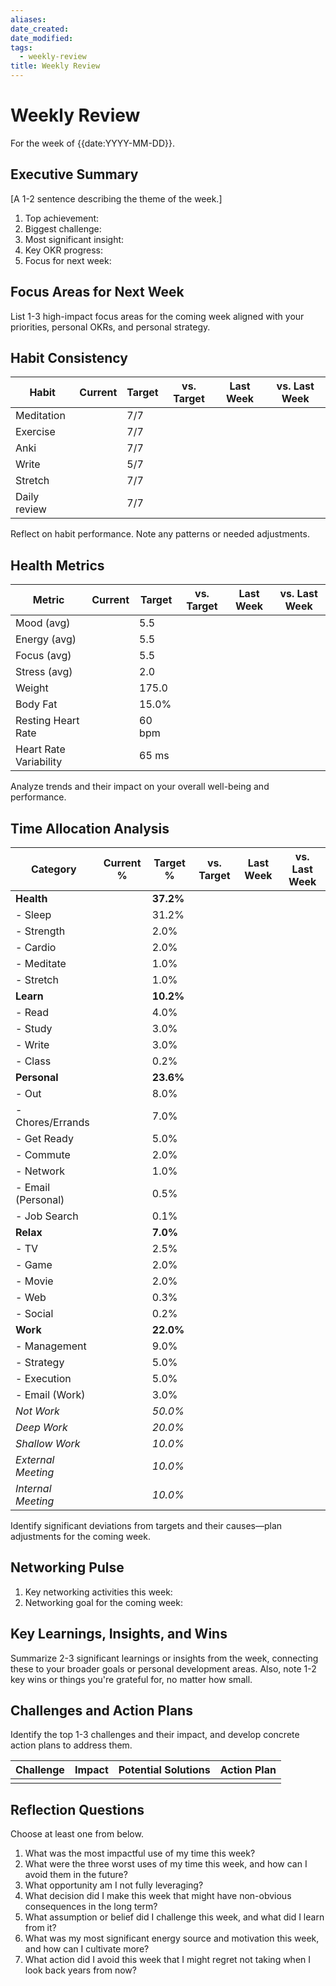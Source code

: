 ```yaml
---
aliases: 
date_created: 
date_modified: 
tags:
  - weekly-review
title: Weekly Review
---
```


# Weekly Review

For the week of {{date:YYYY-MM-DD}}.

## Executive Summary

[A 1-2 sentence describing the theme of the week.]

1. Top achievement:
2. Biggest challenge:
3. Most significant insight:
4. Key OKR progress:
5. Focus for next week:

## Focus Areas for Next Week

List 1-3 high-impact focus areas for the coming week aligned with your priorities, personal OKRs, and personal strategy.

## Habit Consistency

| Habit        | Current | Target | vs. Target | Last Week | vs. Last Week |
| ------------ | ------- | ------ | ---------- | --------- | ------------- |
| Meditation   |         | 7/7    |            |           |               |
| Exercise     |         | 7/7    |            |           |               |
| Anki         |         | 7/7    |            |           |               |
| Write        |         | 5/7    |            |           |               |
| Stretch      |         | 7/7    |            |           |               |
| Daily review |         | 7/7    |            |           |               |

Reflect on habit performance. Note any patterns or needed adjustments.

## Health Metrics

| Metric                 | Current | Target                | vs. Target | Last Week | vs. Last Week |
| ---------------------- | ------- | --------------------- | ---------- | --------- | ------------- |
| Mood (avg)             |         | 5.5                   |            |           |               |
| Energy (avg)           |         | 5.5                   |            |           |               |
| Focus (avg)            |         | 5.5                   |            |           |               |
| Stress (avg)           |         | 2.0                   |            |           |               |
| Weight                 |         | 175.0                 |            |           |               |
| Body Fat               |         | 15.0%                 |            |           |               |
| Resting Heart Rate     |         | 60 bpm                |            |           |               |
| Heart Rate Variability |         | 65 ms                 |            |           |               |

Analyze trends and their impact on your overall well-being and performance.

## Time Allocation Analysis

| Category           | Current % | Target %  | vs. Target | Last Week | vs. Last Week |
| ------------------ | --------- | --------- | ---------- | --------- | ------------- |
| **Health**         |           | **37.2%** |            |           |               |
| - Sleep            |           | 31.2%     |            |           |               |
| - Strength         |           | 2.0%      |            |           |               |
| - Cardio           |           | 2.0%      |            |           |               |
| - Meditate         |           | 1.0%      |            |           |               |
| - Stretch          |           | 1.0%      |            |           |               |
| **Learn**          |           | **10.2%** |            |           |               |
| - Read             |           | 4.0%      |            |           |               |
| - Study            |           | 3.0%      |            |           |               |
| - Write            |           | 3.0%      |            |           |               |
| - Class            |           | 0.2%      |            |           |               |
| **Personal**       |           | **23.6%** |            |           |               |
| - Out              |           | 8.0%      |            |           |               |
| - Chores/Errands   |           | 7.0%      |            |           |               |
| - Get Ready        |           | 5.0%      |            |           |               |
| - Commute          |           | 2.0%      |            |           |               |
| - Network          |           | 1.0%      |            |           |               |
| - Email (Personal) |           | 0.5%      |            |           |               |
| - Job Search       |           | 0.1%      |            |           |               |
| **Relax**          |           | **7.0%**  |            |           |               |
| - TV               |           | 2.5%      |            |           |               |
| - Game             |           | 2.0%      |            |           |               |
| - Movie            |           | 2.0%      |            |           |               |
| - Web              |           | 0.3%      |            |           |               |
| - Social           |           | 0.2%      |            |           |               |
| **Work**           |           | **22.0%** |            |           |               |
| - Management       |           | 9.0%      |            |           |               |
| - Strategy         |           | 5.0%      |            |           |               |
| - Execution        |           | 5.0%      |            |           |               |
| - Email (Work)     |           | 3.0%      |            |           |               |
| *Not Work*         |           | *50.0%*   |            |           |               |
| *Deep Work*        |           | *20.0%*   |            |           |               |
| *Shallow Work*     |           | *10.0%*   |            |           |               |
| *External Meeting* |           | *10.0%*   |            |           |               |
| *Internal Meeting* |           | *10.0%*   |            |           |               |

Identify significant deviations from targets and their causes—plan adjustments for the coming week.

## Networking Pulse

1. Key networking activities this week:
2. Networking goal for the coming week:

## Key Learnings, Insights, and Wins

Summarize 2-3 significant learnings or insights from the week, connecting these to your broader goals or personal development areas. Also, note 1-2 key wins or things you're grateful for, no matter how small.

## Challenges and Action Plans

Identify the top 1-3 challenges and their impact, and develop concrete action plans to address them.

| Challenge | Impact | Potential Solutions                                                                          | Action Plan |
| --------- | ------ | -------------------------------------------------------------------------------------------- | ----------- |
|           |        |                                                                                              |             |

## Reflection Questions

Choose at least one from below.

1. What was the most impactful use of my time this week?
2. What were the three worst uses of my time this week, and how can I avoid them in the future?
3. What opportunity am I not fully leveraging?
4. What decision did I make this week that might have non-obvious consequences in the long term?
5. What assumption or belief did I challenge this week, and what did I learn from it?
6. What was my most significant energy source and motivation this week, and how can I cultivate more?
7. What action did I avoid this week that I might regret not taking when I look back years from now?
